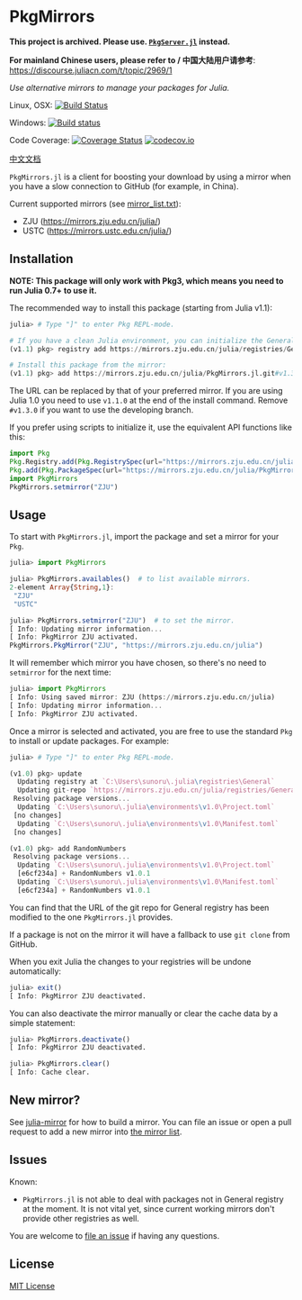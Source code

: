 # PkgMirrors

**This project is archived. Please use.
[`PkgServer.jl`](https://github.com/JuliaPackaging/PkgServer.jl) instead.**

**For mainland Chinese users, please refer to / 中国大陆用户请参考**: https://discourse.juliacn.com/t/topic/2969/1

*Use alternative mirrors to manage your packages for Julia.*

Linux, OSX:
[![Build Status](https://travis-ci.com/sunoru/PkgMirrors.jl.svg?branch=master)](https://travis-ci.com/sunoru/PkgMirrors.jl)

Windows:
[![Build status](https://ci.appveyor.com/api/projects/status/jw8aik6dcug8io06?svg=true)](https://ci.appveyor.com/project/sunoru/mirrors-jl)

Code Coverage:
[![Coverage Status](https://coveralls.io/repos/sunoru/PkgMirrors.jl/badge.svg?branch=master&service=github)](https://coveralls.io/github/sunoru/PkgMirrors.jl?branch=master)
[![codecov.io](http://codecov.io/github/sunoru/PkgMirrors.jl/coverage.svg?branch=master)](http://codecov.io/github/sunoru/PkgMirrors.jl?branch=master)

[中文文档](./README-zh_cn.md)

`PkgMirrors.jl` is a client for boosting your download by using a mirror when you have a slow connection to
GitHub (for example, in China).

Current supported mirrors (see [mirror_list.txt](./data/mirror_list.txt)):
- ZJU (https://mirrors.zju.edu.cn/julia/)
- USTC (https://mirrors.ustc.edu.cn/julia/)

## Installation

**NOTE: This package will only work with Pkg3, which means you need to run Julia 0.7+ to use it.**

The recommended way to install this package (starting from Julia v1.1):

```julia
julia> # Type "]" to enter Pkg REPL-mode.

# If you have a clean Julia environment, you can initialize the General registry (where you the packages are registered) by using:
(v1.1) pkg> registry add https://mirrors.zju.edu.cn/julia/registries/General.git

# Install this package from the mirror:
(v1.1) pkg> add https://mirrors.zju.edu.cn/julia/PkgMirrors.jl.git#v1.3.0
```

The URL can be replaced by that of your preferred mirror. If you are using Julia 1.0 you need to use `v1.1.0` at the
end of the install command. Remove `#v1.3.0` if you want to use the developing branch.

If you prefer using scripts to initialize it, use the equivalent API functions like this:
```julia
import Pkg
Pkg.Registry.add(Pkg.RegistrySpec(url="https://mirrors.zju.edu.cn/julia/registries/General.git"))
Pkg.add(Pkg.PackageSpec(url="https://mirrors.zju.edu.cn/julia/PkgMirrors.jl.git", rev="v1.3.0"))
import PkgMirrors
PkgMirrors.setmirror("ZJU")
```

## Usage

To start with `PkgMirrors.jl`, import the package and set a mirror for your `Pkg`.

```julia
julia> import PkgMirrors

julia> PkgMirrors.availables()  # to list available mirrors.
2-element Array{String,1}:
 "ZJU"
 "USTC"

julia> PkgMirrors.setmirror("ZJU")  # to set the mirror.
[ Info: Updating mirror information...
[ Info: PkgMirror ZJU activated.
PkgMirrors.PkgMirror("ZJU", "https://mirrors.zju.edu.cn/julia")
```

It will remember which mirror you have chosen, so there's no need to `setmirror` for the next time:

```julia
julia> import PkgMirrors
[ Info: Using saved mirror: ZJU (https://mirrors.zju.edu.cn/julia)
[ Info: Updating mirror information...
[ Info: PkgMirror ZJU activated.
```

Once a mirror is selected and activated, you are free to use the standard `Pkg` to install or update
packages. For example:

```julia
julia> # Type "]" to enter Pkg REPL-mode.

(v1.0) pkg> update
  Updating registry at `C:\Users\sunoru\.julia\registries\General`
  Updating git-repo `https://mirrors.zju.edu.cn/julia/registries/General.git`
 Resolving package versions...
  Updating `C:\Users\sunoru\.julia\environments\v1.0\Project.toml`
 [no changes]
  Updating `C:\Users\sunoru\.julia\environments\v1.0\Manifest.toml`
 [no changes]

(v1.0) pkg> add RandomNumbers
 Resolving package versions...
  Updating `C:\Users\sunoru\.julia\environments\v1.0\Project.toml`
  [e6cf234a] + RandomNumbers v1.0.1
  Updating `C:\Users\sunoru\.julia\environments\v1.0\Manifest.toml`
  [e6cf234a] + RandomNumbers v1.0.1
```

You can find that the URL of the git repo for General registry has been modified to the one `PkgMirrors.jl`
provides.

If a package is not on the mirror it will have a fallback to use `git clone` from GitHub.

When you exit Julia the changes to your registries will be undone automatically:

```julia
julia> exit()
[ Info: PkgMirror ZJU deactivated.
```

You can also deactivate the mirror manually or clear the cache data by a simple statement:

```julia
julia> PkgMirrors.deactivate()
[ Info: PkgMirror ZJU deactivated.

julia> PkgMirrors.clear()
[ Info: Cache clear.
```

## New mirror?

See [julia-mirror](https://github.com/sunoru/julia-mirror) for how to build a mirror. You can file an issue
or open a pull request to add a new mirror into [the mirror list](./data/mirror_list.txt).

## Issues

Known:
- `PkgMirrors.jl` is not able to deal with packages not in General registry at the moment. It is not vital
yet, since current working mirrors don't provide other registries as well.

You are welcome to [file an issue](https://github.com/sunoru/PkgMirrors.jl/issues/new) if having any
questions.

## License

[MIT License](./LICENSE.md)
